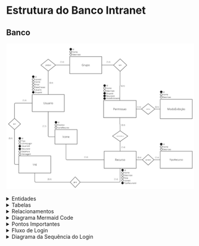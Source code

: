 # Estrutura do Banco Intranet

## Banco
![alt text](<img/Modelo - 1.jpg>)

<details>
<summary>Entidades</summary>

## Entidades:

1. **Grupo**
   - **Id**: Identificador único.
   - **Nome**: Nome do grupo.
   - **Descricao**: Descrição do grupo.

2. **Usuario**
   - **Id**: Identificador único.
   - **IconeId**: Chave estrangeira para a tabela `Icone`.
   - **Nome**: Nome completo do usuário.
   - **Email**: Endereço de email do usuário.
   - **DataCriacao**: Data de criação da conta.
   - **Usuario**: Nome de usuário (único).
   - **GrupoId**: Chave estrangeira para a tabela `Grupo`.

3. **Icone**
   - **Id**: Identificador único.
   - **Foto3x4**: Foto da pessoa (BLOB).
   - **IconeRecurso**: Ícone associado (BLOB).

4. **Recurso**
   - **Id**: Identificador único.
   - **Nome**: Nome do recurso.
   - **Descricao**: Descrição do recurso.
   - **Rota**: Caminho do recurso na rede.
   - **IconeId**: Chave estrangeira para a tabela `Icone`.
   - **TipoRecursoId**: Chave estrangeira para a tabela `TipoRecurso`.

5. **TipoRecurso**
   - **Id**: Identificador único.
   - **Descricao**: Descrição do tipo de recurso.
   - **Nome**: Nome do tipo de recurso.

6. **Log**
   - **Id**: Identificador único.
   - **Tipo**: Tipo do log.
   - **UltimoLogin**: Data e hora do último login.
   - **UsuarioId**: Chave estrangeira para a tabela `Usuario`.
   - **RecursoId**: Chave estrangeira para a tabela `Recurso`.
   - **Datahora**: Data e hora do log.
   - **Mensagem**: Mensagem do log.

7. **Permissao**
   - **Id**: Identificador único.
   - **Nome**: Nome da permissão. Pode representar um tipo ou nome descritivo.
   - **Descricao**: Descrição da permissão.
   - **GrupoId**: Chave estrangeira para a tabela `Grupo`.
   - **RecursoId**: Chave estrangeira para a tabela `Recurso`.
   - **ModoExibicaoId**: Chave estrangeira para a tabela `ModoExibicao`.

8. **ModoExibicao**
   - **Id**: Identificador único.
   - **Nome**: Nome da exibição.
   - **Descricao**: descrição da exibição.

</details>

<details>
<summary>Tabelas</summary>

## Tabelas

#### Grupo
- **Id**: INT (Chave primária)
- **Nome**: STRING
- **Descricao**: STRING

#### Usuario
- **Id**: INT (Chave primária)
- **IconeId**: INT (Chave estrangeira para `Icone.Id`)
- **Nome**: STRING
- **Email**: STRING
- **DataCriacao**: DATETIME
- **Usuario**: STRING
- **GrupoId**: INT (Chave estrangeira para `Grupo.Id`)

#### Icone
- **Id**: INT (Chave primária)
- **Foto3x4**: BLOB
- **IconeRecurso**: BLOB

#### Recurso
- **Id**: INT (Chave primária)
- **Nome**: STRING
- **Descricao**: STRING
- **Rota**: STRING
- **IconeId**: INT (Chave estrangeira para `Icone.Id`)
- **TipoRecursoId**: INT (Chave estrangeira para `TipoRecurso.Id`)

#### TipoRecurso
- **Id**: INT (Chave primária)
- **Descricao**: STRING
- **Nome**: STRING

#### Log
- **Id**: INT (Chave primária)
- **Tipo**: STRING
- **UltimoLogin**: DATETIME
- **UsuarioId**: INT (Chave estrangeira para `Usuario.Id`)
- **RecursoId**: INT (Chave estrangeira para `Recurso.Id`)
- **Datahora**: DATETIME
- **Mensagem**: STRING

#### Permissao
- **Id**: INT (Chave primária)
- **Nome**: STRING
- **Descricao**: STRING
- **GrupoId**: INT (Chave estrangeira para `Grupo.Id`)
- **RecursoId**: INT (Chave estrangeira para `Recurso.Id`)
- **ModoExibicaoId**: INT (Chave estrangeira para `ModoExibicao.Id`)

#### ModoExibicao
- **Id**: INT (Chave primária)
- **Nome**: STRING
- **Descricao**: STRING
</details>

<details>
<summary>Relacionamentos</summary>

## Relacionamentos

1. **Grupo e Usuario**
   - **Descrição**: Um grupo pode ter vários usuários. Um usuário pertence a um grupo.
   - **Cardinalidade**:Um para muitos (1).
     - **Grupo (1, N) — (0, N) Usuario**: Um grupo pode ter zero ou mais usuários.
     - **Usuario (1, 1) — (1, 1) Grupo**: Cada usuário pertence a um único grupo.

2. **Grupo e Permissao**
   - **Descrição**: Um grupo pode ter várias permissões associadas. Cada permissão pode estar associado a vários grupos.
   - **Cardinalidade**: Muitos para muitos (N).
     - **Grupo (1, N) — (0, N) Permissao**: Um grupo pode ter zero ou mais permissões/perfis.
     - **Permissao (1, 1) — (1, N) Grupo**: Cada permissão pode estar associado a vários grupos.

3. **Recurso e Permissao**
   - **Descrição**: Um recurso pode ter várias permissões associadas. Uma permissão está associada a um recurso.
   - **Cardinalidade**: Muitos para muitos (N).
     - **Recurso (1, N) — (0, N) Permissao**: Um recurso pode ter zero ou mais permissões/perfis.
     - **Permissao (1, 1) — (1, N) Recurso**: Cada permissão está associada a um recurso.

4. **Permissao e Exibicao**
   - **Descrição**: Define quais elementos de uma página são visíveis para um permissão específica. Cada exibição está associada a um única permissão.
   - **Cardinalidade**: Um para muitos (1).
     - **Permissao (1, N) — (0, N) Exibicao**: Um permissão pode ter zero ou mais exibições.
     - **Exibicao (1, 1) — (1, 1) Permissao**: Cada exibição está associada a um único permissão.

5. **Usuario e Log**
   - **Descrição**: Um usuário pode gerar vários logs. Cada log é associado a um único usuário.
   - **Cardinalidade**: Um para muitos (1).
     - **Usuario (1, N) — (0, N) Log**: Um usuário pode gerar zero ou mais logs.
     - **Log (1, 1) — (1, 1) Usuario**: Cada log é associado a um único usuário.

6. **Recurso e Log**
   - **Descrição**: Um recurso pode ter vários logs associados. Cada log está vinculado a um único recurso.
   - **Cardinalidade**: Um para muitos (1).
     - **Recurso (1, N) — (0, N) Log**: Um recurso pode gerar zero ou mais logs.
     - **Log (1, 1) — (1, 1) Recurso**: Cada log está associado a um único recurso.

7. **Recurso e TipoRecurso**
   - **Descrição**: Um recurso é classificado por um tipo específico de recurso. Cada tipo de recurso pode ser associado a vários recursos.
   - **Cardinalidade**: Um para muitos (1).
     - **TipoRecurso (1, N) — (0, N) Recurso**: Um tipo de recurso pode estar associado a zero ou mais recursos.
     - **Recurso (1, 1) — (1, 1) TipoRecurso**: Cada recurso está associado a um único tipo de recurso.

</details>

<details>
<summary>Diagrama Mermaid Code</summary>

## Diagrama ER

O diagrama a seguir representa visualmente o relacionamento entre as tabelas:

```mermaid
erDiagram

    Grupo {
        INT Id PK
        STRING Nome
        STRING Descricao
    }
    
    Usuario {
        INT Id PK
        INT IconeId FK
        STRING Nome
        STRING Email
        DATETIME DataCriacao
        STRING Usuario
        INT GrupoId FK
    }

    
    Icone {
        INT Id PK
        BLOB Foto3x4
        BLOB IconeRecurso
    }
    
    Recurso {
        INT Id PK
        STRING Nome
        STRING Descricao
        STRING Rota
         INT IconeId FK
        STRING TipoRecursoId FK
    }

     TipoRecurso {
        INT Id PK
        STRING Descricao
        STRING Nome
    }
    
    Log {
        INT Id PK
        STRING Tipo
        DATETIME UltimoLogin
        INT UsuarioId FK
        INT RecursoId FK
        DATETIME Datahora
        STRING Mensagem
    }
    
    Permissao {
        INT Id PK
        STRING Nome
        STRING Descricao
        INT GrupoId FK
        INT RecursoId FK
        INT ModoExibicaoId FK
    }
    
    ModoExibicao {
        INT Id PK
        STRING Nome
        STRING Descricao

    }
    
    Grupo ||--o{ Usuario : "possui"
    Grupo ||--o{ Permissao : "tem"
    Permissao ||--o{ Recurso : "associado a"
    Permissao ||--o{ ModoExibicao : "define"
    Usuario ||--o{ Log : "gera"
    Usuario ||--o{ Icone : "possui"
    Recurso ||--o{ Icone : "possui"
    Recurso ||--o{ Log : "gera"
    Recurso ||--o{ TipoRecurso : "contem"
```
</details>

<details>
<summary>Pontos Importantes</summary>


## Pontos Importantes

### 1. **Grupo e Usuario**

- **Relacionamento:** Um grupo pode ter vários usuários, mas cada usuário pertence a um único grupo.
- **Importância:** Esse relacionamento é fundamental para organizar os usuários em grupos, facilitando o gerenciamento e a aplicação de permissões ou políticas específicas.

**Exemplo:**
- Um grupo chamado "Administração" pode ter usuários como "Ana", "João" e "Carlos".
- O usuário "Ana" está associado ao grupo "Administração", e seu `GrupoId` é a chave estrangeira que referencia o `Id` do grupo.

### 2. **Grupo e Permissao**

- **Relacionamento:** Um grupo pode ter várias permissões/perfis associados, e cada permissão pode estar vinculado a vários grupos.
- **Importância:** Esse relacionamento permite que diferentes grupos tenham acesso a diferentes conjuntos de permissões e perfis, facilitando a personalização do acesso às aplicações.

**Exemplo:**
- O grupo "Administração" pode ter um perfil chamado "Perfil Completo" que dá acesso total a todas as aplicações.
- O grupo "Usuários" pode ter um perfil chamado "Perfil Básico" com permissões limitadas.

### 3. **Aplicacao e Permissao**

- **Relacionamento:** Cada aplicação pode estar associada a várias permissões/perfis, e cada permissão pode estar associado a várias aplicações.
- **Importância:** Isso permite que as permissões de acesso às aplicações sejam flexíveis e adaptáveis às necessidades dos grupos.

**Exemplo:**
- A aplicação "Sistema de Finanças" pode ter permissões associadas como "Visualizar Relatórios" e "Editar Dados".
- O perfil "Perfil Completo" pode ter acesso a todas as permissões da aplicação "Sistema de Finanças", enquanto o perfil "Perfil Básico" pode ter acesso apenas à visualização de relatórios.

Entendi, vamos revisar o texto conforme suas mudanças. A tabela `ModoExibicao` terá quatro tipos, e a `Permissao` terá uma chave estrangeira com o ID dessas exibições. Pode haver várias permissões para uma exibição. Aqui está a revisão:

Entendi, você quer ter múltiplas permissões em um modo de exibição. Aqui está o texto revisado para refletir essa estrutura:

### 4. **Permissão e ModoExibição**

- **Relacionamento:** Uma exibição pode ter várias permissões associadas, e cada permissão está vinculada a um único modo de exibição.
- **Importância:** Define quais elementos (como botões, seções, etc.) são visíveis e interativos para cada grupo. Isso permite personalizar a interface e as capacidades de interação com base nas permissões.

**Exemplo:**
- O modo de exibição "Avançado" pode ter permissões de leitura, edição e CRUD (Create, Read, Update, Delete).
- O modo de exibição "Básico" pode ter permissões apenas de leitura.

### 5. **Usuario e Log**

- **Relacionamento:** Cada usuário pode gerar vários logs, e cada log é associado a um único usuário.
- **Importância:** Permite rastrear atividades e eventos relacionados a cada usuário, ajudando na auditoria e análise de comportamento.

**Exemplo:**
- O usuário "Ana" pode ter logs que mostram suas atividades no sistema, como login e acesso a diferentes aplicações.

### 6. **Aplicacao e Log**

- **Relacionamento:** Cada aplicação pode gerar vários logs, e cada log está associado a uma única aplicação.
- **Importância:** Facilita o rastreamento de eventos e atividades específicas para cada aplicação, ajudando a identificar problemas e melhorar o desempenho.

**Exemplo:**
- A aplicação "Sistema de Finanças" pode gerar logs de eventos como erros ou acessos, que ajudam a monitorar o uso e detectar falhas.

</details>

<details>
<summary>Fluxo de Login</summary>

## Fluxo de Login

1. **Autenticação Externa**
   - **Entrada do Usuário:** O usuário fornece suas credenciais (nome de usuário e senha) na tela de login.
   - **Solicitação de Autenticação:** A aplicação de login envia as credenciais para o serviço de autenticação externo (outra aplicação) que valida as credenciais.
   - **Resposta do Serviço de Autenticação:** O serviço retorna um resultado indicando se as credenciais são válidas ou não. Se válidas, o serviço pode fornecer um token de autenticação ou um identificador único do usuário.

2. **Verificação de Credenciais**
   - **Resultado da Autenticação:** Se a autenticação for bem-sucedida, o sistema local (o sistema que gerencia as permissões) recebe um token ou identificador do usuário.
   - **Recuperação do Permissões:** O sistema local utiliza o identificador do usuário para recuperar o permissoes associadas ao grupo do usuário no banco de dados, consultando a tabela `Usuario` para encontrar o `GrupoId`.

3. **Recuperação das Permissões**
   - **Determinação do Grupo:** O sistema consulta a tabela `Usuario` para identificar o grupo ao qual o usuário pertence usando o `GrupoId`.
   - **Permissões de Acesso e Exibição:** O sistema consulta as tabelas `Permissao` e `Exibicao` para obter as permissões de acesso e os elementos visíveis para o usuário.

4. **Configuração do Ambiente do Usuário**
   - **Permissões de Acesso:** O sistema ajusta o acesso às aplicações e páginas do sistema de acordo com as permissões.
   - **Permissões de Exibição:** O sistema configura quais elementos são visíveis nas páginas (como botões e seções) com base nas permissões de exibição.

5. **Registro de Log**
   - **Criação de Log:** O sistema registra a tentativa de login e outras ações relevantes na tabela `Log`.
   - **Informações do Log:** Inclui informações como o `UsuarioId`, o `AplicacaoId`, a `Datahora`, e uma mensagem descritiva (por exemplo, "Login bem-sucedido").

6. **Redirecionamento e Acesso**
   - **Redirecionamento:** Após a autenticação e configuração bem-sucedida do ambiente, o usuário é redirecionado para a página inicial do sistema ou para uma página específica conforme definido pelas permissões.

7. **Gerenciamento de Sessão**
   - **Manutenção da Sessão:** O sistema mantém a sessão ativa do usuário, garantindo que o acesso às diferentes partes do sistema seja controlado conforme as permissões.
   - **Controle de Acesso:** Durante a sessão, o sistema verifica continuamente as permissões para garantir que o usuário possa acessar apenas as áreas permitidas.

</details>

<details>
<summary>Diagrama da Sequência do Login</summary>

## Diagrama de Sequência


```mermaid
sequenceDiagram
    participant User
    participant LoginApp
    participant AuthService
    participant LocalSystem
    participant Database

    User->>LoginApp: Fornece credenciais
    LoginApp->>AuthService: Envia credenciais para autenticação
    AuthService-->>LoginApp: Retorna resultado (token/identificador)
    LoginApp->>LocalSystem: Envia identificador de usuário
    LocalSystem->>Database: Consulta permissao associada ao grupo
    Database-->>LocalSystem: Retorna permissões
    LocalSystem->>Database: Registra tentativa de login
    Database-->>LocalSystem: Confirmação de registro
    LocalSystem->>User: Redireciona para página inicial
    LocalSystem->>SessionManager: Mantém sessão ativa
```

</details>